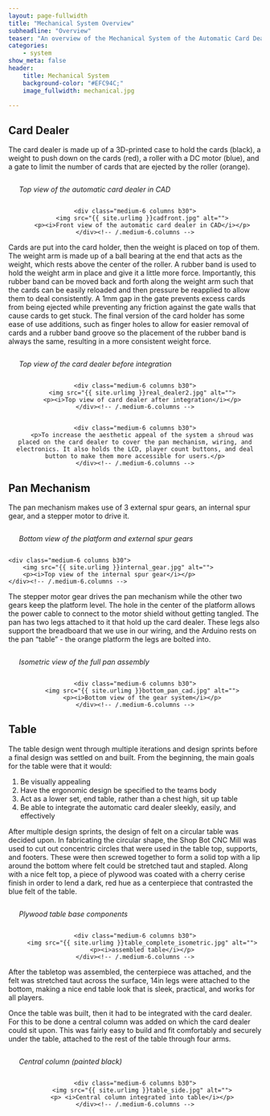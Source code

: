 ```yaml
---
layout: page-fullwidth
title: "Mechanical System Overview"
subheadline: "Overview"
teaser: "An overview of the Mechanical System of the Automatic Card Dealer. The mechanical structure is composed of three main parts: the card dealer, the pan mechanism that rotates the card dealer, and the table."
categories:
    - system
show_meta: false
header:
    title: Mechanical System
    background-color: "#EFC94C;"
    image_fullwidth: mechanical.jpg

---
```

<!--more-->


## Card Dealer
The card dealer is made up of a 3D-printed case to hold the cards (black), a weight to push down on the cards (red), a roller with a DC motor (blue), and a gate to limit the number of cards that are ejected by the roller (orange). 


<center>
<div class="row t60">
    <div class="medium-6 columns b30">
        <img src="{{ site.urlimg }}caddealertop.jpg" alt="">
        <p><i>Top view of the automatic card dealer in CAD</i></p>
    </div><!-- /.medium-6.columns -->

    <div class="medium-6 columns b30">
        <img src="{{ site.urlimg }}cadfront.jpg" alt="">
        <p><i>Front view of the automatic card dealer in CAD</i></p>
    </div><!-- /.medium-6.columns -->
</div><!-- /.row -->
</center>


Cards are put into the card holder, then the weight is placed on top of them. The weight arm is made up of a ball bearing at the end that acts as the weight, which rests above the center of the roller. A rubber band is used to hold the weight arm in place and give it a little more force. Importantly, this rubber band can be moved back and forth along the weight arm such that the cards can be easily reloaded and then pressure be reapplied to allow them to deal consistently. A 1mm gap in the gate prevents excess cards from being ejected while preventing any friction against the gate walls that cause cards to get stuck. The final version of the card holder has some ease of use additions, such as finger holes to allow for easier removal of cards and a rubber band groove so the placement of the rubber band is always the same, resulting in a more consistent weight force.

<center>

<div class="row t60">
    <div class="medium-6 columns b30">
        <img src="{{ site.urlimg }}real_dealer1.jpg" alt="">
        <p><i>Top view of the card dealer before integration</i></p>
    </div><!-- /.medium-6.columns -->

    <div class="medium-6 columns b30">
        <img src="{{ site.urlimg }}real_dealer2.jpg" alt="">
        <p><i>Top view of card dealer after integration</i></p>
    </div><!-- /.medium-6.columns -->
</div><!-- /.row -->


<div class="row t60">
    <div class="medium-6 columns b30">
        <img src="{{ site.urlimg }}caddealershroud.jpg" alt="">
    </div><!-- /.medium-6.columns -->

    <div class="medium-6 columns b30">
        <p>To increase the aesthetic appeal of the system a shroud was placed on the card dealer to cover the pan mechanism, wiring, and electronics. It also holds the LCD, player count buttons, and deal button to make them more accessible for users.</p>
    </div><!-- /.medium-6.columns -->
</div><!-- /.row -->
</center>


## Pan Mechanism
The pan mechanism makes use of 3 external spur gears, an internal spur gear, and a stepper motor to drive it.

<div class="row t60">
    <div class="medium-6 columns b30">
        <img src="{{ site.urlimg }}bottom_gears.jpg" alt="">
        <p><i>Bottom view of the platform and external spur gears</i></p>
    </div><!-- /.medium-6.columns -->

    <div class="medium-6 columns b30">
        <img src="{{ site.urlimg }}internal_gear.jpg" alt="">
        <p><i>Top view of the internal spur gear</i></p>
    </div><!-- /.medium-6.columns -->
</div><!-- /.row -->

The stepper motor gear drives the pan mechanism while the other two gears keep the platform level. The hole in the center of the platform allows the power cable to connect to the motor shield without getting tangled. The pan has two legs attached to it that hold up the card dealer. These legs also support the breadboard that we use in our wiring, and the Arduino rests on the pan “table” - the orange platform the legs are bolted into.
<center>
<div class="row t60">
    <div class="medium-6 columns b30">
        <img src="{{ site.urlimg }}isometric_pan_cad.jpg" alt="">
        <p><i>Isometric view of the full pan assembly </i>  </p>
    </div><!-- /.medium-6.columns -->

    <div class="medium-6 columns b30">
        <img src="{{ site.urlimg }}bottom_pan_cad.jpg" alt="">
        <p><i>Bottom view of the gear system</i></p>
    </div><!-- /.medium-6.columns -->
</div><!-- /.row -->
</center>

## Table

The table design went through multiple iterations and design sprints before a final design was settled on and built. From the beginning, the main goals for the table were that it would:
1. Be visually appealing
2. Have the ergonomic design be specified to the teams body
3. Act as a lower set, end table, rather than a chest high, sit up table
4. Be able to integrate the automatic card dealer sleekly, easily, and effectively

After multiple design sprints, the design of felt on a circular table was decided upon. In fabricating the circular shape, the Shop Bot CNC Mill was used to cut out concentric circles that were used in the table top, supports, and footers. These were then screwed together to form a solid top with a lip around the bottom where felt could be stretched taut and stapled. Along with a nice felt top, a piece of plywood was coated with a cherry cerise finish in order to lend a dark, red hue as a centerpiece that contrasted the blue felt of the table.

<center>
<div class="row t60">
    <div class="medium-6 columns b30">
        <img src="{{ site.urlimg }}table_parts.jpg" alt="">
        <p><i>Plywood table base components </i></p>
    </div><!-- /.medium-6.columns -->

    <div class="medium-6 columns b30">
        <img src="{{ site.urlimg }}table_complete_isometric.jpg" alt="">
        <p><i>assembled table</i></p>
    </div><!-- /.medium-6.columns -->
</div><!-- /.row -->
</center>

After the tabletop was assembled, the centerpiece was attached, and the felt was stretched taut across the surface, 14in legs were attached to the bottom, making a nice end table look that is sleek, practical, and works for all players.

Once the table was built, then it had to be integrated with the card dealer. For this to be done a central column was added on which the card dealer could sit upon. This was fairly easy to build and fit comfortably and securely under the table, attached to the rest of the table through four arms.

<center>
<div class="row t60">
    <div class="medium-6 columns b30">
        <img src="{{ site.urlimg }}painted_center_support.jpg" alt="">
        <p><i>Central column (painted black) </i> </p>
    </div><!-- /.medium-6.columns -->

    <div class="medium-6 columns b30">
        <img src="{{ site.urlimg }}table_side.jpg" alt="">
        <p> <i>Central column integrated into table</i></p>
    </div><!-- /.medium-6.columns -->
</div><!-- /.row -->
</center>
